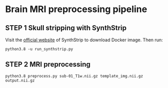 # Brain MRI preprocessing pipeline

## STEP 1 Skull stripping with SynthStrip

Visit the [official website](https://surfer.nmr.mgh.harvard.edu/docs/synthstrip/) of SynthStrip to download Docker image. Then run:

`python3.8 -u run_synthstrip.py`

## STEP 2 MRI preprocessing

`python3.8 preprocess.py sub-01_T1w.nii.gz template_img.nii.gz output.nii.gz`